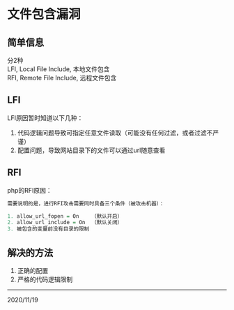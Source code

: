 # 文件包含漏洞

## 简单信息
分2种  
LFI, Local File Include, 本地文件包含  
RFI, Remote File Include, 远程文件包含  


## LFI
LFI原因暂时知道以下几种：  
1. 代码逻辑问题导致可指定任意文件读取（可能没有任何过滤，或者过滤不严谨）
2. 配置问题，导致网站目录下的文件可以通过url随意查看


## RFI
php的RFI原因：  
```r
需要说明的是，进行RFI攻击需要同时具备三个条件（被攻击机器）：

1. allow_url_fopen = On    （默认开启）
2. allow_url_include = On  （默认关闭）
3. 被包含的变量前没有目录的限制
```


## 解决的方法
1. 正确的配置  
2. 严格的代码逻辑限制


---
2020/11/19  

